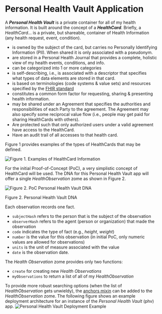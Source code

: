 # Personal Health Vault Application
A _**Personal Health Vault**_ is a private container for all of my health information. It is built around the concept of a _**HealthCard**_. Briefly, a _HealthCard_...
is a private, but shareable, container of Health Information (any health request, event, condition).
* is owned by the subject of the card, but carries no Personally Identifying Information (PII). When shared it is only associated with a pseudonym.
* are stored in a Personal Health Journal that provides a complete, holistic view of my health events, conditions, and info.
* can be categorized into 1 or more categories
* is self-describing, i.e., is associated with a descriptor that specifies what types of data elements are stored in that card.
* is based on terminologies (code systems & value sets) and resources specified by the [FHIR standard](http://hl7.org/fhir/)
* constitutes a common form factor for requesting, sharing & presenting health information.
* may be shared under an Agreement that specifies the authorities and responsibilities of each Party to the agreement. The Agreement may also specify some reciprocal value flow (i.e., people may get paid for sharing HealthCards with others).
* Are protected such that only authorized users under a valid agreement have access to the HealthCard.
* Have an audit trail of all accesses to that health card.

Figure 1 provides examples of the types of HealthCards that may be defined.

![Figure 1. Examples of HealthCard Information](https://github.com/evomimic/holo-health/blob/master/images/healthcard-info-types.png)

For the initial Proof-of-Concept (PoC), a very simplistic concept of HealthCard will be used. The DNA for this Personal Health Vault app will offer a single _HealthObservation_ zome as shown in Figure 2.

![Figure 2. PoC Personal Health Vault DNA](https://github.com/evomimic/holo-health/blob/master/images/phv-dna.png)

Figure 2. Personal Health Vault DNA

Each observation records one fact. 
* `subjectHash` refers to the person that is the subject of the observation
* `observerHash` refers to the agent (person or organization) that made the observation
* `code` indicates the type of fact (e.g., _height_, _weight_)
* `number` is the value for this observation (in initial PoC, only numeric values are allowed for observations)
* `units` is the unit of measure associated with the value
* `date` is the observation date.

The _Health Observation_ zome provides only two functions:
* `create` for creating new _Health Observations_
* `myObservations` to return a list of all of my _HealthObservation_

To provide more robust searching options (when the list of _HealthObservation_ gets unwieldy), the [anchors mixin](https://github.com/holochain/mixins/tree/master/anchors) can be added to the _HealthObservation_ zome.
The following figure shows an example deployment architecture for an instance of the _Personal Health Vault_ (phv) app.
![Personal Health Vault Deployment Example](https://github.com/evomimic/holo-health/blob/master/images/phv-deployment-example.png)
